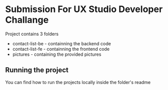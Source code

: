 # Submission For UX Studio Developer Challange

Project contains 3 folders

- contact-list-be - containning the backend code
- contact-list-fe - containning the frontend code
- pictures - containing the provided pictures

## Running the project

You can find how to run the projects locally inside the folder's readme
